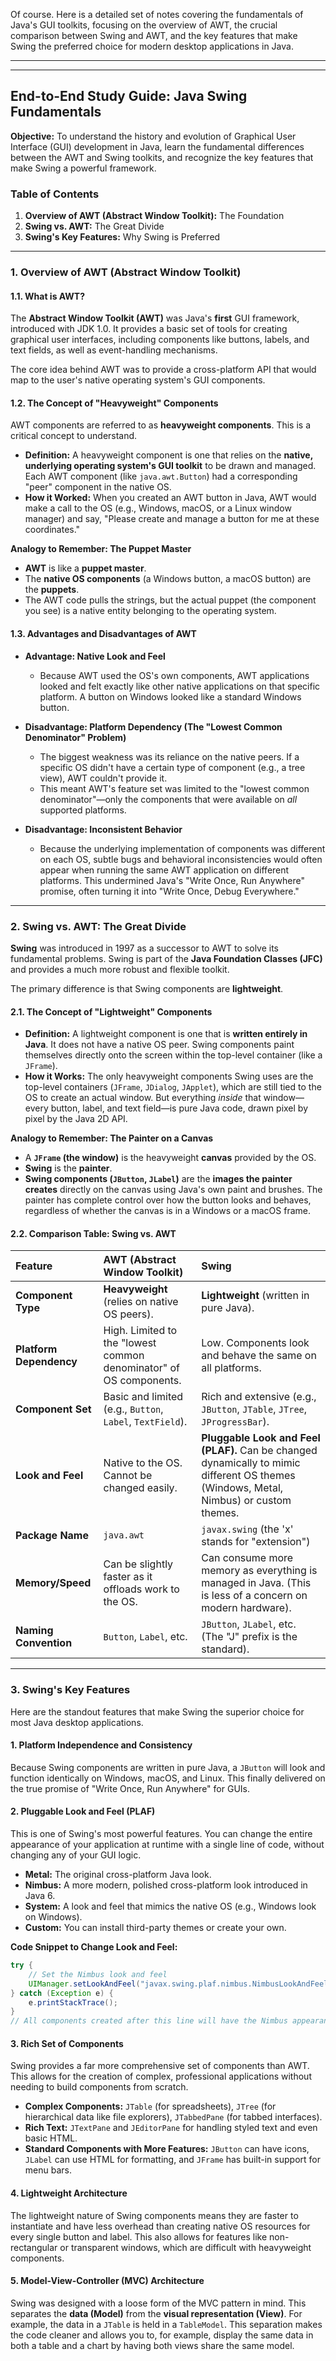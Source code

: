 Of course. Here is a detailed set of notes covering the fundamentals of Java's GUI toolkits, focusing on the overview of AWT, the crucial comparison between Swing and AWT, and the key features that make Swing the preferred choice for modern desktop applications in Java.

---
---

## **End-to-End Study Guide: Java Swing Fundamentals**

**Objective:** To understand the history and evolution of Graphical User Interface (GUI) development in Java, learn the fundamental differences between the AWT and Swing toolkits, and recognize the key features that make Swing a powerful framework.

### **Table of Contents**

1.  **Overview of AWT (Abstract Window Toolkit):** The Foundation
2.  **Swing vs. AWT:** The Great Divide
3.  **Swing's Key Features:** Why Swing is Preferred

---

### **1. Overview of AWT (Abstract Window Toolkit)**

#### **1.1. What is AWT?**

The **Abstract Window Toolkit (AWT)** was Java's **first** GUI framework, introduced with JDK 1.0. It provides a basic set of tools for creating graphical user interfaces, including components like buttons, labels, and text fields, as well as event-handling mechanisms.

The core idea behind AWT was to provide a cross-platform API that would map to the user's native operating system's GUI components.

#### **1.2. The Concept of "Heavyweight" Components**

AWT components are referred to as **heavyweight components**. This is a critical concept to understand.

*   **Definition:** A heavyweight component is one that relies on the **native, underlying operating system's GUI toolkit** to be drawn and managed. Each AWT component (like `java.awt.Button`) had a corresponding "peer" component in the native OS.
*   **How it Worked:** When you created an AWT button in Java, AWT would make a call to the OS (e.g., Windows, macOS, or a Linux window manager) and say, "Please create and manage a button for me at these coordinates."

**Analogy to Remember: The Puppet Master**
*   **AWT** is like a **puppet master**.
*   The **native OS components** (a Windows button, a macOS button) are the **puppets**.
*   The AWT code pulls the strings, but the actual puppet (the component you see) is a native entity belonging to the operating system.

#### **1.3. Advantages and Disadvantages of AWT**

*   **Advantage: Native Look and Feel**
    *   Because AWT used the OS's own components, AWT applications looked and felt exactly like other native applications on that specific platform. A button on Windows looked like a standard Windows button.

*   **Disadvantage: Platform Dependency (The "Lowest Common Denominator" Problem)**
    *   The biggest weakness was its reliance on the native peers. If a specific OS didn't have a certain type of component (e.g., a tree view), AWT couldn't provide it.
    *   This meant AWT's feature set was limited to the "lowest common denominator"—only the components that were available on *all* supported platforms.

*   **Disadvantage: Inconsistent Behavior**
    *   Because the underlying implementation of components was different on each OS, subtle bugs and behavioral inconsistencies would often appear when running the same AWT application on different platforms. This undermined Java's "Write Once, Run Anywhere" promise, often turning it into "Write Once, Debug Everywhere."

---

### **2. Swing vs. AWT: The Great Divide**

**Swing** was introduced in 1997 as a successor to AWT to solve its fundamental problems. Swing is part of the **Java Foundation Classes (JFC)** and provides a much more robust and flexible toolkit.

The primary difference is that Swing components are **lightweight**.

#### **2.1. The Concept of "Lightweight" Components**

*   **Definition:** A lightweight component is one that is **written entirely in Java**. It does not have a native OS peer. Swing components paint themselves directly onto the screen within the top-level container (like a `JFrame`).
*   **How it Works:** The only heavyweight components Swing uses are the top-level containers (`JFrame`, `JDialog`, `JApplet`), which are still tied to the OS to create an actual window. But everything *inside* that window—every button, label, and text field—is pure Java code, drawn pixel by pixel by the Java 2D API.

**Analogy to Remember: The Painter on a Canvas**
*   A **`JFrame` (the window)** is the heavyweight **canvas** provided by the OS.
*   **Swing** is the **painter**.
*   **Swing components (`JButton`, `JLabel`)** are the **images the painter creates** directly on the canvas using Java's own paint and brushes. The painter has complete control over how the button looks and behaves, regardless of whether the canvas is in a Windows or a macOS frame.

#### **2.2. Comparison Table: Swing vs. AWT**

| Feature              | AWT (Abstract Window Toolkit)                             | Swing                                                     |
| :------------------- | :-------------------------------------------------------- | :-------------------------------------------------------- |
| **Component Type**   | **Heavyweight** (relies on native OS peers).              | **Lightweight** (written in pure Java).                   |
| **Platform Dependency**| High. Limited to the "lowest common denominator" of OS components. | Low. Components look and behave the same on all platforms. |
| **Component Set**    | Basic and limited (e.g., `Button`, `Label`, `TextField`). | Rich and extensive (e.g., `JButton`, `JTable`, `JTree`, `JProgressBar`). |
| **Look and Feel**    | Native to the OS. Cannot be changed easily.             | **Pluggable Look and Feel (PLAF).** Can be changed dynamically to mimic different OS themes (Windows, Metal, Nimbus) or custom themes. |
| **Package Name**     | `java.awt`                                                | `javax.swing` (the 'x' stands for "extension")            |
| **Memory/Speed**     | Can be slightly faster as it offloads work to the OS.      | Can consume more memory as everything is managed in Java. (This is less of a concern on modern hardware). |
| **Naming Convention**  | `Button`, `Label`, etc.                                   | `JButton`, `JLabel`, etc. (The "J" prefix is the standard). |

---

### **3. Swing's Key Features**

Here are the standout features that make Swing the superior choice for most Java desktop applications.

#### **1. Platform Independence and Consistency**
Because Swing components are written in pure Java, a `JButton` will look and function identically on Windows, macOS, and Linux. This finally delivered on the true promise of "Write Once, Run Anywhere" for GUIs.

#### **2. Pluggable Look and Feel (PLAF)**
This is one of Swing's most powerful features. You can change the entire appearance of your application at runtime with a single line of code, without changing any of your GUI logic.
*   **Metal:** The original cross-platform Java look.
*   **Nimbus:** A more modern, polished cross-platform look introduced in Java 6.
*   **System:** A look and feel that mimics the native OS (e.g., Windows look on Windows).
*   **Custom:** You can install third-party themes or create your own.

**Code Snippet to Change Look and Feel:**
```java
try {
    // Set the Nimbus look and feel
    UIManager.setLookAndFeel("javax.swing.plaf.nimbus.NimbusLookAndFeel");
} catch (Exception e) {
    e.printStackTrace();
}
// All components created after this line will have the Nimbus appearance.
```

#### **3. Rich Set of Components**
Swing provides a far more comprehensive set of components than AWT. This allows for the creation of complex, professional applications without needing to build components from scratch.
*   **Complex Components:** `JTable` (for spreadsheets), `JTree` (for hierarchical data like file explorers), `JTabbedPane` (for tabbed interfaces).
*   **Rich Text:** `JTextPane` and `JEditorPane` for handling styled text and even basic HTML.
*   **Standard Components with More Features:** `JButton` can have icons, `JLabel` can use HTML for formatting, and `JFrame` has built-in support for menu bars.

#### **4. Lightweight Architecture**
The lightweight nature of Swing components means they are faster to instantiate and have less overhead than creating native OS resources for every single button and label. This also allows for features like non-rectangular or transparent windows, which are difficult with heavyweight components.

#### **5. Model-View-Controller (MVC) Architecture**
Swing was designed with a loose form of the MVC pattern in mind. This separates the **data (Model)** from the **visual representation (View)**. For example, the data in a `JTable` is held in a `TableModel`. This separation makes the code cleaner and allows you to, for example, display the same data in both a table and a chart by having both views share the same model.
